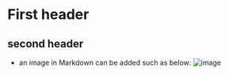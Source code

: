 # First header 

## second header

- an image in Markdown can be added such as below:
![image](https://octodex.github.com/images/yaktocat.png)
